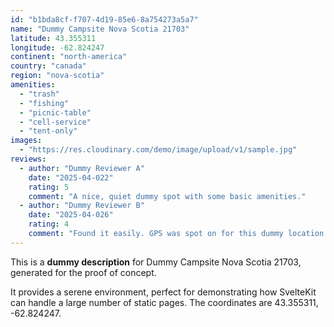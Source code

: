 ```yaml
---
id: "b1bda8cf-f707-4d19-85e6-8a754273a5a7"
name: "Dummy Campsite Nova Scotia 21703"
latitude: 43.355311
longitude: -62.824247
continent: "north-america"
country: "canada"
region: "nova-scotia"
amenities:
  - "trash"
  - "fishing"
  - "picnic-table"
  - "cell-service"
  - "tent-only"
images:
  - "https://res.cloudinary.com/demo/image/upload/v1/sample.jpg"
reviews:
  - author: "Dummy Reviewer A"
    date: "2025-04-022"
    rating: 5
    comment: "A nice, quiet dummy spot with some basic amenities."
  - author: "Dummy Reviewer B"
    date: "2025-04-026"
    rating: 4
    comment: "Found it easily. GPS was spot on for this dummy location."
---
```


This is a **dummy description** for Dummy Campsite Nova Scotia 21703, generated for the proof of concept.

It provides a serene environment, perfect for demonstrating how SvelteKit can handle a large number of static pages. The coordinates are 43.355311, -62.824247.
